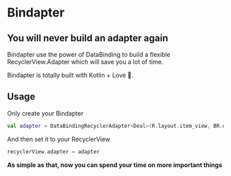 # Bindapter
## You will never build an adapter again

Bindapter use the power of DataBinding to build a flexible RecyclerView.Adapter which will save you a lot of time.

Bindapter is totally built with Kotlin + Love 💖.

## Usage

Only create your Bindapter

```kotlin
val adapter = DataBindingRecyclerAdapter<Deal>(R.layout.item_view, BR.data_binding_variable)
```

And then set it to your RecyclerView

```kotlin
recyclerView.adapter = adapter
```

**As simple as that, now you can spend your time on more important things**
